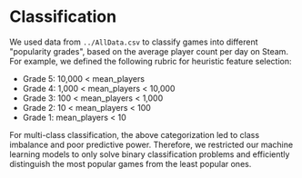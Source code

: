 # Classification
We used data from ``../AllData.csv`` to classify games into different "popularity grades", based on the average player count per day on Steam. For example, we defined the following rubric for heuristic feature selection:

- Grade 5: 10,000 < mean_players
- Grade 4: 1,000 < mean_players < 10,000
- Grade 3: 100 < mean_players < 1,000
- Grade 2: 10 < mean_players < 100
- Grade 1: mean_players < 10

For multi-class classification, the above categorization led to class imbalance and poor predictive power. Therefore, we restricted our machine learning models to only solve binary classification problems and efficiently distinguish the most popular games from the least popular ones.
